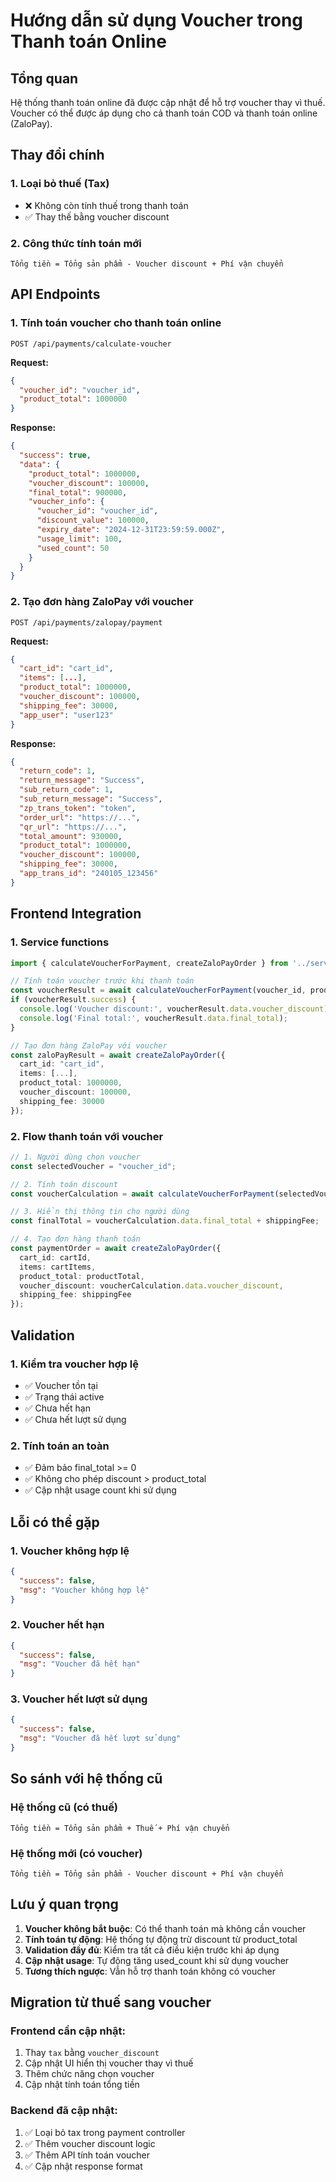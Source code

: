 # Hướng dẫn sử dụng Voucher trong Thanh toán Online

## Tổng quan

Hệ thống thanh toán online đã được cập nhật để hỗ trợ voucher thay vì thuế. Voucher có thể được áp dụng cho cả thanh toán COD và thanh toán online (ZaloPay).

## Thay đổi chính

### 1. Loại bỏ thuế (Tax)
- ❌ Không còn tính thuế trong thanh toán
- ✅ Thay thế bằng voucher discount

### 2. Công thức tính toán mới
```
Tổng tiền = Tổng sản phẩm - Voucher discount + Phí vận chuyển
```

## API Endpoints

### 1. Tính toán voucher cho thanh toán online
```
POST /api/payments/calculate-voucher
```

**Request:**
```json
{
  "voucher_id": "voucher_id",
  "product_total": 1000000
}
```

**Response:**
```json
{
  "success": true,
  "data": {
    "product_total": 1000000,
    "voucher_discount": 100000,
    "final_total": 900000,
    "voucher_info": {
      "voucher_id": "voucher_id",
      "discount_value": 100000,
      "expiry_date": "2024-12-31T23:59:59.000Z",
      "usage_limit": 100,
      "used_count": 50
    }
  }
}
```

### 2. Tạo đơn hàng ZaloPay với voucher
```
POST /api/payments/zalopay/payment
```

**Request:**
```json
{
  "cart_id": "cart_id",
  "items": [...],
  "product_total": 1000000,
  "voucher_discount": 100000,
  "shipping_fee": 30000,
  "app_user": "user123"
}
```

**Response:**
```json
{
  "return_code": 1,
  "return_message": "Success",
  "sub_return_code": 1,
  "sub_return_message": "Success",
  "zp_trans_token": "token",
  "order_url": "https://...",
  "qr_url": "https://...",
  "total_amount": 930000,
  "product_total": 1000000,
  "voucher_discount": 100000,
  "shipping_fee": 30000,
  "app_trans_id": "240105_123456"
}
```

## Frontend Integration

### 1. Service functions
```typescript
import { calculateVoucherForPayment, createZaloPayOrder } from '../services/payment';

// Tính toán voucher trước khi thanh toán
const voucherResult = await calculateVoucherForPayment(voucher_id, product_total);
if (voucherResult.success) {
  console.log('Voucher discount:', voucherResult.data.voucher_discount);
  console.log('Final total:', voucherResult.data.final_total);
}

// Tạo đơn hàng ZaloPay với voucher
const zaloPayResult = await createZaloPayOrder({
  cart_id: "cart_id",
  items: [...],
  product_total: 1000000,
  voucher_discount: 100000,
  shipping_fee: 30000
});
```

### 2. Flow thanh toán với voucher
```typescript
// 1. Người dùng chọn voucher
const selectedVoucher = "voucher_id";

// 2. Tính toán discount
const voucherCalculation = await calculateVoucherForPayment(selectedVoucher, productTotal);

// 3. Hiển thị thông tin cho người dùng
const finalTotal = voucherCalculation.data.final_total + shippingFee;

// 4. Tạo đơn hàng thanh toán
const paymentOrder = await createZaloPayOrder({
  cart_id: cartId,
  items: cartItems,
  product_total: productTotal,
  voucher_discount: voucherCalculation.data.voucher_discount,
  shipping_fee: shippingFee
});
```

## Validation

### 1. Kiểm tra voucher hợp lệ
- ✅ Voucher tồn tại
- ✅ Trạng thái active
- ✅ Chưa hết hạn
- ✅ Chưa hết lượt sử dụng

### 2. Tính toán an toàn
- ✅ Đảm bảo final_total >= 0
- ✅ Không cho phép discount > product_total
- ✅ Cập nhật usage count khi sử dụng

## Lỗi có thể gặp

### 1. Voucher không hợp lệ
```json
{
  "success": false,
  "msg": "Voucher không hợp lệ"
}
```

### 2. Voucher hết hạn
```json
{
  "success": false,
  "msg": "Voucher đã hết hạn"
}
```

### 3. Voucher hết lượt sử dụng
```json
{
  "success": false,
  "msg": "Voucher đã hết lượt sử dụng"
}
```

## So sánh với hệ thống cũ

### Hệ thống cũ (có thuế)
```
Tổng tiền = Tổng sản phẩm + Thuế + Phí vận chuyển
```

### Hệ thống mới (có voucher)
```
Tổng tiền = Tổng sản phẩm - Voucher discount + Phí vận chuyển
```

## Lưu ý quan trọng

1. **Voucher không bắt buộc**: Có thể thanh toán mà không cần voucher
2. **Tính toán tự động**: Hệ thống tự động trừ discount từ product_total
3. **Validation đầy đủ**: Kiểm tra tất cả điều kiện trước khi áp dụng
4. **Cập nhật usage**: Tự động tăng used_count khi sử dụng voucher
5. **Tương thích ngược**: Vẫn hỗ trợ thanh toán không có voucher

## Migration từ thuế sang voucher

### Frontend cần cập nhật:
1. Thay `tax` bằng `voucher_discount`
2. Cập nhật UI hiển thị voucher thay vì thuế
3. Thêm chức năng chọn voucher
4. Cập nhật tính toán tổng tiền

### Backend đã cập nhật:
1. ✅ Loại bỏ tax trong payment controller
2. ✅ Thêm voucher discount logic
3. ✅ Thêm API tính toán voucher
4. ✅ Cập nhật response format 